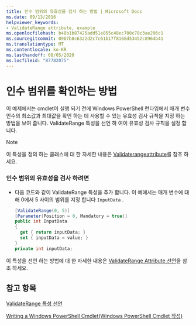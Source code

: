 ```yaml
---
title: 인수 범위의 유효성을 검사 하는 방법 | Microsoft Docs
ms.date: 09/13/2016
helpviewer_keywords:
- ValidateRange attribute, example
ms.openlocfilehash: b48b1b87425add51e855c48ec700c78c3ae296c1
ms.sourcegitcommit: 0907b8c6322d2c7c61b17f8168d53452c8964b41
ms.translationtype: MT
ms.contentlocale: ko-KR
ms.lasthandoff: 08/05/2020
ms.locfileid: "87782075"
---
```

# <a name="how-to-validate-an-argument-range"></a>인수 범위를 확인하는 방법

이 예제에서는 cmdlet이 실행 되기 전에 Windows PowerShell 런타임에서 매개 변수 인수의 최소값과 최대값을 확인 하는 데 사용할 수 있는 유효성 검사 규칙을 지정 하는 방법을 보여 줍니다. ValidateRange 특성을 선언 하 여이 유효성 검사 규칙을 설정 합니다.

> [!NOTE]
> 이 특성을 정의 하는 클래스에 대 한 자세한 내용은 [Validaterangeattribute](/dotnet/api/System.Management.Automation.ValidateRangeAttribute)를 참조 하세요.

### <a name="to-validate-an-argument-range"></a>인수 범위의 유효성을 검사 하려면

- 다음 코드와 같이 ValidateRange 특성을 추가 합니다. 이 예에서는 매개 변수에 대해 0에서 5 사이의 범위를 지정 합니다 `InputData` .

    ```csharp
    [ValidateRange(0, 5)]
    [Parameter(Position = 0, Mandatory = true)]
    public int InputData
    {
      get { return inputData; }
      set { inputData = value; }
    }
    private int inputData;
    ```

이 특성을 선언 하는 방법에 대 한 자세한 내용은 [ValidateRange Attribute 선언](./validaterange-attribute-declaration.md)을 참조 하세요.

## <a name="see-also"></a>참고 항목

[ValidateRange 특성 선언](./validaterange-attribute-declaration.md)

[Writing a Windows PowerShell Cmdlet(Windows PowerShell Cmdlet 작성)](./writing-a-windows-powershell-cmdlet.md)
